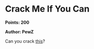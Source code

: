 # Crack Me If You Can
**Points: 200**

**Author: PewZ**

Can you crack [this](bin/crackme.exe_49e7d98e8bccb419ba2d3455c3e14a2fdc0934f9)?
